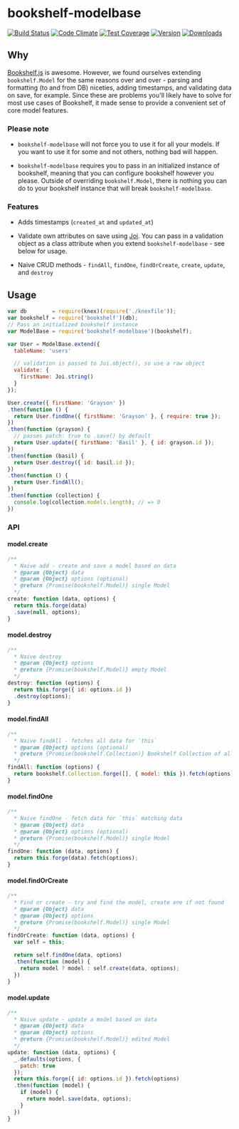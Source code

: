 # bookshelf-modelbase
[![Build Status](https://travis-ci.org/bsiddiqui/bookshelf-modelbase.svg?branch=master)](https://travis-ci.org/bsiddiqui/bookshelf-modelbase) [![Code Climate](https://codeclimate.com/github/bsiddiqui/bookshelf-modelbase/badges/gpa.svg)](https://codeclimate.com/github/bsiddiqui/bookshelf-modelbase) [![Test Coverage](https://codeclimate.com/github/bsiddiqui/bookshelf-modelbase/badges/coverage.svg)](https://codeclimate.com/github/bsiddiqui/bookshelf-modelbase) [![Version](https://badge.fury.io/js/bookshelf-modelbase.svg)](http://badge.fury.io/js/bookshelf-modelbase) [![Downloads](http://img.shields.io/npm/dm/bookshelf-modelbase.svg)](https://www.npmjs.com/package/bookshelf-modelbase)

## Why
[Bookshelf.js](https://github.com/tgriesser/bookshelf) is awesome. However,
we found ourselves extending `bookshelf.Model` for the same reasons over and
over - parsing and formatting (to and from DB) niceties, adding timestamps, and
validating data on save, for example. Since these are problems you'll likely
have to solve for most use cases of Bookshelf, it made sense to provide a
convenient set of core model features.

### Please note
* `bookshelf-modelbase` will not force you to use it for all your models.
If you want to use it for some and not others, nothing bad will happen.

* `bookshelf-modelbase` requires you to pass in an initialized instance
of bookshelf, meaning that you can configure bookshelf however you please.
Outside of overriding `bookshelf.Model`, there is nothing you can do to
your bookshelf instance that will break `bookshelf-modelbase`.

### Features
* Adds timestamps (`created_at` and `updated_at`)

* Validate own attributes on save using [Joi](https://github.com/hapijs/joi).
You can pass in a validation object as a class attribute when you extend
`bookshelf-modelbase` - see below for usage.

* Naive CRUD methods - `findAll`, `findOne`, `findOrCreate`, `create`, `update`, and `destroy`

## Usage
```javascript
var db        = require(knex)(require('./knexfile'));
var bookshelf = require('bookshelf')(db);
// Pass an initialized bookshelf instance
var ModelBase = require('bookshelf-modelbase')(bookshelf);

var User = ModelBase.extend({
  tableName: 'users'

  // validation is passed to Joi.object(), so use a raw object
  validate: {
    firstName: Joi.string()
  }
});

User.create({ firstName: 'Grayson' })
.then(function () {
  return User.findOne({ firstName: 'Grayson' }, { require: true });
})
.then(function (grayson) {
  // passes patch: true to .save() by default
  return User.update({ firstName: 'Basil' }, { id: grayson.id });
})
.then(function (basil) {
  return User.destroy({ id: basil.id });
})
.then(function () {
  return User.findAll();
})
.then(function (collection) {
  console.log(collection.models.length); // => 0
})

```

### API

#### model.create

```js
/**
  * Naive add - create and save a model based on data
  * @param {Object} data
  * @param {Object} options (optional)
  * @return {Promise(bookshelf.Model)} single Model
  */
create: function (data, options) {
  return this.forge(data)
  .save(null, options);
}
```

#### model.destroy

```js
/**
  * Naive destroy
  * @param {Object} options
  * @return {Promise(bookshelf.Model)} empty Model
  */
destroy: function (options) {
  return this.forge({ id: options.id })
  .destroy(options);
}
```

#### model.findAll

```javascript
/**
  * Naive findAll - fetches all data for `this`
  * @param {Object} options (optional)
  * @return {Promise(bookshelf.Collection)} Bookshelf Collection of all Models
  */
findAll: function (options) {
  return bookshelf.Collection.forge([], { model: this }).fetch(options);
}
```

#### model.findOne

```js
/**
  * Naive findOne - fetch data for `this` matching data
  * @param {Object} data
  * @param {Object} options (optional)
  * @return {Promise(bookshelf.Model)} single Model
  */
findOne: function (data, options) {
  return this.forge(data).fetch(options);
}
```

#### model.findOrCreate
```js
/**
  * Find or create - try and find the model, create one if not found
  * @param {Object} data
  * @param {Object} options
  * @return {Promise(bookshelf.Model)} single Model
  */
findOrCreate: function (data, options) {
  var self = this;

  return self.findOne(data, options)
  .then(function (model) {
    return model ? model : self.create(data, options);
  })
}
```

#### model.update

```js
/**
  * Naive update - update a model based on data
  * @param {Object} data
  * @param {Object} options
  * @return {Promise(bookshelf.Model)} edited Model
  */
update: function (data, options) {
  _.defaults(options, {
    patch: true
  });
  return this.forge({ id: options.id }).fetch(options)
  .then(function (model) {
    if (model) {
      return model.save(data, options);
    }
  })
}
```
